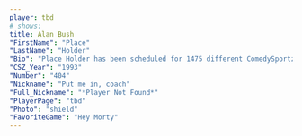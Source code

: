 ```yaml
---
player: tbd
# shows:
title: Alan Bush
"FirstName": "Place"
"LastName": "Holder"
"Bio": "Place Holder has been scheduled for 1475 different ComedySportz matches, but has yet to play in one. It is Place's dream to one day play in a match."
"CSZ_Year": "1993"
"Number": "404"
"Nickname": "Put me in, coach"
"Full_Nickname": "*Player Not Found*"
"PlayerPage": "tbd"
"Photo": "shield"
"FavoriteGame": "Hey Morty"
---
```

